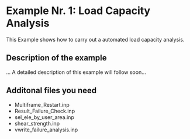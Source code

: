 # Example Nr. 1: Load Capacity Analysis

This Example shows how to carry out a automated load capacity analysis.

## Description of the example 

... A detailed description of this example will follow soon...

## Additonal files you need
- Multiframe_Restart.inp
- Result_Failure_Check.inp
- sel_ele_by_user_area.inp
- shear_strength.inp
- vwrite_failure_analysis.inp
